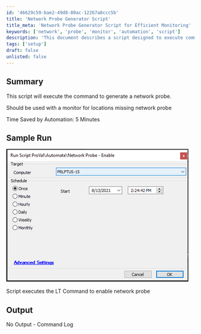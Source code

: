 ```yaml
---
id: '46629c59-bae2-49d8-80ac-12267a8ccc5b'
title: 'Network Probe Generator Script'
title_meta: 'Network Probe Generator Script for Efficient Monitoring'
keywords: ['network', 'probe', 'monitor', 'automation', 'script']
description: 'This document describes a script designed to execute commands for generating a network probe, particularly useful for monitoring locations that lack a network probe. The script improves efficiency by saving time during the setup process.'
tags: ['setup']
draft: false
unlisted: false
---
```

## Summary

This script will execute the command to generate a network probe.

Should be used with a monitor for locations missing network probe

Time Saved by Automation: 5 Minutes

## Sample Run

![Sample Run](../../../static/img/Network-Probe---Enable/image_1.png)

Script executes the LT Command to enable network probe

## Output

No Output - Command Log













